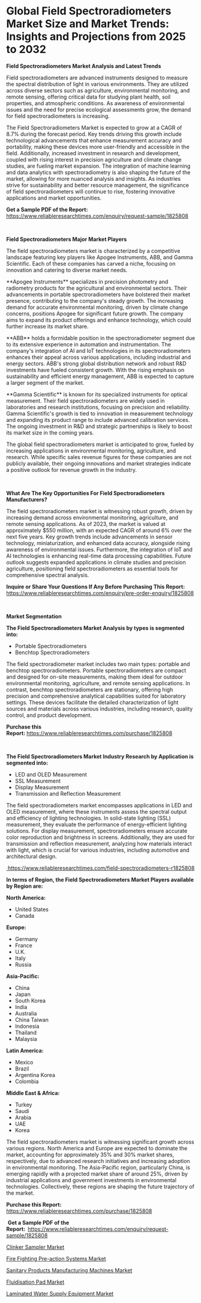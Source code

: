<p><h1>Global Field Spectroradiometers Market Size and Market Trends: Insights and Projections from 2025 to 2032</h1></p><p><strong>Field Spectroradiometers Market Analysis and Latest Trends</strong></p>
<p><p>Field spectroradiometers are advanced instruments designed to measure the spectral distribution of light in various environments. They are utilized across diverse sectors such as agriculture, environmental monitoring, and remote sensing, offering critical data for studying plant health, soil properties, and atmospheric conditions. As awareness of environmental issues and the need for precise ecological assessments grow, the demand for field spectroradiometers is increasing.</p><p>The Field Spectroradiometers Market is expected to grow at a CAGR of 8.7% during the forecast period. Key trends driving this growth include technological advancements that enhance measurement accuracy and portability, making these devices more user-friendly and accessible in the field. Additionally, increased investment in research and development, coupled with rising interest in precision agriculture and climate change studies, are fueling market expansion. The integration of machine learning and data analytics with spectroradiometry is also shaping the future of the market, allowing for more nuanced analysis and insights. As industries strive for sustainability and better resource management, the significance of field spectroradiometers will continue to rise, fostering innovative applications and market opportunities.</p></p>
<p><strong>Get a Sample PDF of the Report:&nbsp;</strong> <a href="https://www.reliableresearchtimes.com/enquiry/request-sample/1825808?utm_campaign=3584&utm_medium=2&utm_source=Github&utm_content=ia&utm_term=12042025&utm_id=field-spectroradiometers">https://www.reliableresearchtimes.com/enquiry/request-sample/1825808</a></p>
<p>&nbsp;</p>
<p><strong>Field Spectroradiometers Major Market Players</strong></p>
<p><p>The field spectroradiometers market is characterized by a competitive landscape featuring key players like Apogee Instruments, ABB, and Gamma Scientific. Each of these companies has carved a niche, focusing on innovation and catering to diverse market needs.</p><p>**Apogee Instruments** specializes in precision photometry and radiometry products for the agricultural and environmental sectors. Their advancements in portable spectroradiometers have bolstered their market presence, contributing to the company's steady growth. The increasing demand for accurate environmental monitoring, driven by climate change concerns, positions Apogee for significant future growth. The company aims to expand its product offerings and enhance technology, which could further increase its market share.</p><p>**ABB** holds a formidable position in the spectroradiometer segment due to its extensive experience in automation and instrumentation. The company's integration of AI and IoT technologies in its spectroradiometers enhances their appeal across various applications, including industrial and energy sectors. ABB's strong global distribution network and robust R&D investments have fueled consistent growth. With the rising emphasis on sustainability and efficient energy management, ABB is expected to capture a larger segment of the market.</p><p>**Gamma Scientific** is known for its specialized instruments for optical measurement. Their field spectroradiometers are widely used in laboratories and research institutions, focusing on precision and reliability. Gamma Scientific's growth is tied to innovation in measurement technology and expanding its product range to include advanced calibration services. The ongoing investment in R&D and strategic partnerships is likely to boost its market size in the coming years.</p><p>The global field spectroradiometers market is anticipated to grow, fueled by increasing applications in environmental monitoring, agriculture, and research. While specific sales revenue figures for these companies are not publicly available, their ongoing innovations and market strategies indicate a positive outlook for revenue growth in the industry.</p></p>
<p>&nbsp;</p>
<p><strong>What Are The Key Opportunities For Field Spectroradiometers Manufacturers?</strong></p>
<p><p>The field spectroradiometers market is witnessing robust growth, driven by increasing demand across environmental monitoring, agriculture, and remote sensing applications. As of 2023, the market is valued at approximately $550 million, with an expected CAGR of around 6% over the next five years. Key growth trends include advancements in sensor technology, miniaturization, and enhanced data accuracy, alongside rising awareness of environmental issues. Furthermore, the integration of IoT and AI technologies is enhancing real-time data processing capabilities. Future outlook suggests expanded applications in climate studies and precision agriculture, positioning field spectroradiometers as essential tools for comprehensive spectral analysis.</p></p>
<p><strong>Inquire or Share Your Questions If Any Before Purchasing This Report:</strong> <a href="https://www.reliableresearchtimes.com/enquiry/pre-order-enquiry/1825808?utm_campaign=3584&utm_medium=2&utm_source=Github&utm_content=ia&utm_term=12042025&utm_id=field-spectroradiometers">https://www.reliableresearchtimes.com/enquiry/pre-order-enquiry/1825808</a></p>
<p>&nbsp;</p>
<p><strong>Market Segmentation</strong></p>
<p><strong>The Field Spectroradiometers Market Analysis by types is segmented into:</strong></p>
<p><ul><li>Portable Spectroradiometers</li><li>Benchtop Spectroradiometers</li></ul></p>
<p><p>The field spectroradiometer market includes two main types: portable and benchtop spectroradiometers. Portable spectroradiometers are compact and designed for on-site measurements, making them ideal for outdoor environmental monitoring, agriculture, and remote sensing applications. In contrast, benchtop spectroradiometers are stationary, offering high precision and comprehensive analytical capabilities suited for laboratory settings. These devices facilitate the detailed characterization of light sources and materials across various industries, including research, quality control, and product development.</p></p>
<p><strong>Purchase this Report:&nbsp;</strong><a href="https://www.reliableresearchtimes.com/purchase/1825808?utm_campaign=3584&utm_medium=2&utm_source=Github&utm_content=ia&utm_term=12042025&utm_id=field-spectroradiometers">https://www.reliableresearchtimes.com/purchase/1825808</a></p>
<p>&nbsp;</p>
<p><strong>The Field Spectroradiometers Market Industry Research by Application is segmented into:</strong></p>
<p><ul><li>LED and OLED Measurement</li><li>SSL Measurement</li><li>Display Measurement</li><li>Transmission and Reflection Measurement</li></ul></p>
<p><p>The field spectroradiometers market encompasses applications in LED and OLED measurement, where these instruments assess the spectral output and efficiency of lighting technologies. In solid-state lighting (SSL) measurement, they evaluate the performance of energy-efficient lighting solutions. For display measurement, spectroradiometers ensure accurate color reproduction and brightness in screens. Additionally, they are used for transmission and reflection measurement, analyzing how materials interact with light, which is crucial for various industries, including automotive and architectural design.</p></p>
<p><a href="https://www.reliableresearchtimes.com/field-spectroradiometers-r1825808?utm_campaign=3584&utm_medium=2&utm_source=Github&utm_content=ia&utm_term=12042025&utm_id=field-spectroradiometers">&nbsp;https://www.reliableresearchtimes.com/field-spectroradiometers-r1825808</a></p>
<p><strong>In terms of Region, the Field Spectroradiometers Market Players available by Region are:</strong></p>
<p>
    <p> <strong> North America: </strong>
        <ul>
            <li>United States</li>
            <li>Canada</li>
        </ul>
        </p> 
    <p> <strong> Europe: </strong>
        <ul>
            <li>Germany</li>
            <li>France</li>
            <li>U.K.</li>
            <li>Italy</li>
            <li>Russia</li>
        </ul>
        </p> 
    <p> <strong> Asia-Pacific: </strong>
        <ul>
            <li>China</li>
            <li>Japan</li>
            <li>South Korea</li>
            <li>India</li>
            <li>Australia</li>
            <li>China Taiwan</li>
            <li>Indonesia</li>
            <li>Thailand</li>
            <li>Malaysia</li>
        </ul>
        </p> 
    <p> <strong> Latin America: </strong>
        <ul>
            <li>Mexico</li>
            <li>Brazil</li>
            <li>Argentina Korea</li>
            <li>Colombia</li>
        </ul>
        </p> 
    <p> <strong> Middle East & Africa: </strong>
        <ul>
            <li>Turkey</li>
            <li>Saudi</li>
            <li>Arabia</li>
            <li>UAE</li>
            <li>Korea</li>
        </ul>
    </p>
    </p>
<p><p>The field spectroradiometers market is witnessing significant growth across various regions. North America and Europe are expected to dominate the market, accounting for approximately 35% and 30% market shares, respectively, due to advanced research initiatives and increasing adoption in environmental monitoring. The Asia-Pacific region, particularly China, is emerging rapidly with a projected market share of around 25%, driven by industrial applications and government investments in environmental technologies. Collectively, these regions are shaping the future trajectory of the market.</p></p>
<p><strong>Purchase this Report: </strong><a href="https://www.reliableresearchtimes.com/purchase/1825808?utm_campaign=3584&utm_medium=2&utm_source=Github&utm_content=ia&utm_term=12042025&utm_id=field-spectroradiometers">https://www.reliableresearchtimes.com/purchase/1825808</a></p>
<p>&nbsp;<strong>Get a Sample PDF of the Report:&nbsp;&nbsp;</strong><a href="https://www.reliableresearchtimes.com/enquiry/request-sample/1825808?utm_campaign=3584&utm_medium=2&utm_source=Github&utm_content=ia&utm_term=12042025&utm_id=field-spectroradiometers">https://www.reliableresearchtimes.com/enquiry/request-sample/1825808</a></p>
<p><strong></strong></p>
<p><p><a href="https://github.com/clemmheisefy/Market-Research-Report-List-1/blob/main/clinker-sampler-market.md?utm_campaign=3584&utm_medium=2&utm_source=Github&utm_content=ia&utm_term=12042025&utm_id=field-spectroradiometers">Clinker Sampler Market</a></p><p><a href="https://github.com/lontohhikma/Market-Research-Report-List-1/blob/main/fire-fighting-pre-action-systems-market.md?utm_campaign=3584&utm_medium=2&utm_source=Github&utm_content=ia&utm_term=12042025&utm_id=field-spectroradiometers">Fire Fighting Pre-action Systems Market</a></p><p><a href="https://github.com/payareganiou/Market-Research-Report-List-1/blob/main/sanitary-products-manufacturing-machines-market.md?utm_campaign=3584&utm_medium=2&utm_source=Github&utm_content=ia&utm_term=12042025&utm_id=field-spectroradiometers">Sanitary Products Manufacturing Machines Market</a></p><p><a href="https://github.com/laverkyllozc/Market-Research-Report-List-1/blob/main/fluidisation-pad-market.md?utm_campaign=3584&utm_medium=2&utm_source=Github&utm_content=ia&utm_term=12042025&utm_id=field-spectroradiometers">Fluidisation Pad Market</a></p><p><a href="https://github.com/steegeneat/Market-Research-Report-List-1/blob/main/laminated-water-supply-equipment-market.md?utm_campaign=3584&utm_medium=2&utm_source=Github&utm_content=ia&utm_term=12042025&utm_id=field-spectroradiometers">Laminated Water Supply Equipment Market</a></p></p>